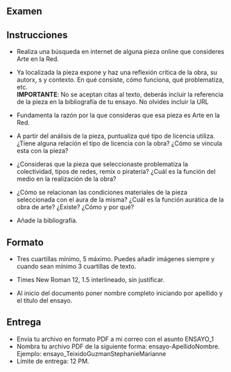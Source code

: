 ## Examen 

## Instrucciones

- Realiza una búsqueda en internet de alguna pieza online que consideres Arte en la Red. 

- Ya localizada la pieza expone y haz una reflexión crítica de la obra, su autorx, s y contexto. En qué consiste, cómo funciona, qué problematiza, etc.  
 __IMPORTANTE__: No se aceptan citas al texto, deberás incluir la referencia de la pieza en la bibliografía de tu ensayo. No olvides incluir la URL   

- Fundamenta la razón por la que consideras que esa pieza es Arte en la Red. 

- A partir del análisis de la pieza, puntualiza qué tipo de licencia utiliza. ¿Tiene alguna relación el tipo de licencia con la obra? ¿Cómo se vincula esta con la pieza?

- ¿Consideras que la pieza que seleccionaste problematiza la colectividad, tipos de redes, remix o piratería? ¿Cuál es la función del medio en la realización de la obra? 

- ¿Cómo se relacionan las condiciones materiales de la pieza seleccionada con el aura de la misma? ¿Cuál es la función aurática de la obra de arte? ¿Existe? ¿Cómo y por qué? 

- Añade la bibliografía.

## Formato

- Tres cuartillas mínimo, 5 máximo. Puedes añadir imágenes siempre y cuando sean mínimo 3 cuartillas de texto. 

- Times New Roman 12, 1.5 interlineado, sin justificar. 

- Al inicio del documento poner nombre completo iniciando por apellido y el título del ensayo. 

## Entrega

- Envía tu archivo en formato PDF a mi correo con el asunto ENSAYO_1
- Nombra tu archivo PDF de la siguiente forma: ensayo-ApellidoNombre. Ejemplo: ensayo_TeixidoGuzmanStephanieMarianne
- Límite de entrega: 12 PM. 

 



